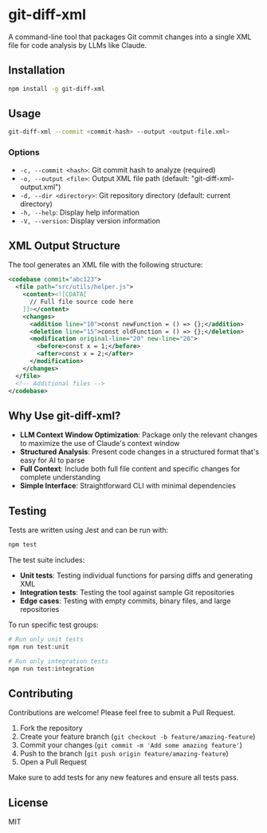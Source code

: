 # git-diff-xml

A command-line tool that packages Git commit changes into a single XML file for code analysis by LLMs like Claude.

## Installation

```bash
npm install -g git-diff-xml
```

## Usage

```bash
git-diff-xml --commit <commit-hash> --output <output-file.xml>
```

### Options

- `-c, --commit <hash>`: Git commit hash to analyze (required)
- `-o, --output <file>`: Output XML file path (default: "git-diff-xml-output.xml")
- `-d, --dir <directory>`: Git repository directory (default: current directory)
- `-h, --help`: Display help information
- `-V, --version`: Display version information

## XML Output Structure

The tool generates an XML file with the following structure:

```xml
<codebase commit="abc123">
  <file path="src/utils/helper.js">
    <content><![CDATA[
      // Full file source code here
    ]]></content>
    <changes>
      <addition line="10">const newFunction = () => {};</addition>
      <deletion line="15">const oldFunction = () => {};</deletion>
      <modification original-line="20" new-line="20">
        <before>const x = 1;</before>
        <after>const x = 2;</after>
      </modification>
    </changes>
  </file>
  <!-- Additional files -->
</codebase>
```

## Why Use git-diff-xml?

- **LLM Context Window Optimization**: Package only the relevant changes to maximize the use of Claude's context window
- **Structured Analysis**: Present code changes in a structured format that's easy for AI to parse
- **Full Context**: Include both full file content and specific changes for complete understanding
- **Simple Interface**: Straightforward CLI with minimal dependencies

## Testing

Tests are written using Jest and can be run with:

```bash
npm test
```

The test suite includes:

- **Unit tests**: Testing individual functions for parsing diffs and generating XML
- **Integration tests**: Testing the tool against sample Git repositories
- **Edge cases**: Testing with empty commits, binary files, and large repositories

To run specific test groups:

```bash
# Run only unit tests
npm run test:unit

# Run only integration tests
npm run test:integration
```

## Contributing

Contributions are welcome! Please feel free to submit a Pull Request.

1. Fork the repository
2. Create your feature branch (`git checkout -b feature/amazing-feature`)
3. Commit your changes (`git commit -m 'Add some amazing feature'`)
4. Push to the branch (`git push origin feature/amazing-feature`)
5. Open a Pull Request

Make sure to add tests for any new features and ensure all tests pass.

## License

MIT
